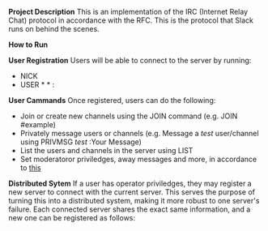 **Project Description**
This is an implementation of the IRC (Internet Relay Chat) protocol in accordance with the RFC. This is the protocol that Slack runs on behind the scenes. 

**How to Run**

**User Registration**
Users will be able to connect to the server by running:
* NICK <Your desired nickname>
* USER <Your desisered username> * * :<Your full name>

**User Cammands**
Once registered, users can do the following:
* Join or create new channels using the JOIN command (e.g. JOIN #example)
* Privately message users or channels (e.g. Message a _test_ user/channel using PRIVMSG _test_ :Your Message)
* List the users and channels in the server using LIST
* Set moderatoror priviledges, away messages and more, in accordance to [this](https://datatracker.ietf.org/doc/html/rfc2812#section-3.1.5)

**Distributed Sytem**
If a user has operator priviledges, they may register a new server to connect with the current server. This serves the purpose of turning this into a distributed system, making it more robust to one server's failure. Each connected server shares the exact same information, and a new one can be registered as follows:


  
